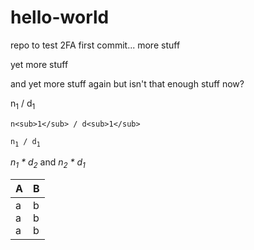 # hello-world
repo to test 2FA
first commit...
<a name="mark-1">
</a>
more stuff

yet more <a name="mark-2"></a> stuff

and <a name="mark-3">yet more stuff again</a>
but isn't that enough stuff now?

n<sub>1</sub> / d<sub>1</sub>

`n<sub>1</sub> / d<sub>1</sub>`

`n`<sub>`1`</sub>` / d`<sub>`1`</sub>

_n<sub>1</sub> * d<sub>2</sub>_ and _n<sub>2</sub> * d<sub>1</sub>_

| A | B |
|---|---|
|a<br>a<br>a|b<br>b<br>b|
